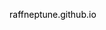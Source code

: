 <a href="https://raffneptune.github.io/" style="color: black; text-decoration: none;">raffneptune.github.io</a>
